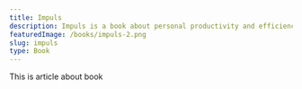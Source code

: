```yaml
---
title: Impuls
description: Impuls is a book about personal productivity and efficiency
featuredImage: /books/impuls-2.png
slug: impuls
type: Book
---
```


This is article about book